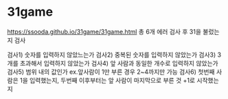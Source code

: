 # 31game
https://ssooda.github.io/31game/31game.html
총 6개 에러 검사
후 31을 불렀는지 검사

검사1) 숫자를 입력하지 않았느는가
검사2) 중복된 숫자를 입력하지 않았는가
검사3) 3개를 초과해서 입력하지 않았는가
검사4) 앞 사람과 동일한 개수로 입력하지 않았는가
검사5) 범위 내의 값인가 ex.앞사람이 1만 부른 경우 2~4까지만 가능
검사6) 첫번째 사람은 1을 입력했는지, 두번째 이후부터는 앞 사람이 마지막으로 부른 것 +1로 시작했는지

